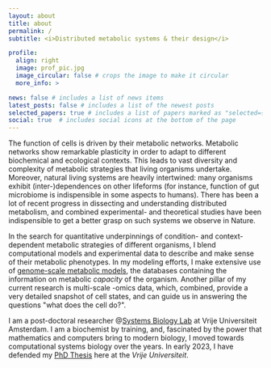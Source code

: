 ```yaml
---
layout: about
title: about
permalink: /
subtitle: <i>Distributed metabolic systems & their design</i>

profile:
  align: right
  image: prof_pic.jpg
  image_circular: false # crops the image to make it circular
  more_info: >

news: false # includes a list of news items
latest_posts: false # includes a list of the newest posts
selected_papers: true # includes a list of papers marked as "selected={true}"
social: true  # includes social icons at the bottom of the page
---
```

The function of cells is driven by their metabolic networks. Metabolic networks show remarkable plasticity in order to adapt to different biochemical and ecological contexts. This leads to vast diversity and complexity of metabolic strategies that living organisms undertake. Moreover, natural living systems are heavily intertwined: many organisms exhibit (inter-)dependences on other lifeforms (for instance, function of gut microbiome is indispensible in some aspects to humans). There has been a lot of recent progress in dissecting and understanding distributed metabolism, and combined experimental- and theoretical studies have been indispensible to get a better grasp on such systems we observe in Nature.

In the search for quantitative underpinnings of condition- and context-dependent metabolic strategies of different organisms, I blend computational models and experimental data to describe and make sense of their metabolic phenotypes. In my modeling efforts, I make extensive use of [genome-scale metabolic models](https://www.sciencedirect.com/science/article/pii/S2214799321001703), the databases containing the information on metabolic *capacity* of the organism. Another pillar of my current research is multi-scale -omics data, which, combined, provide a very detailed snapshot of cell states, and can guide us in answering the questions "what does the cell do?".

I am a post-doctoral researcher @[Systems Biology Lab](https://teusinkbruggemanlab.nl) at Vrije Universiteit Amsterdam. I am a biochemist by training, and, fascinated by the power that mathematics and computers bring to modern biology, I moved towards computational systems biology over the years. In early 2023, I have defended my [PhD Thesis](https://research.vu.nl/en/publications/constrain-and-conquer-explaining-metabolic-strategies-of-microbia) here at the *Vrije Universiteit*.

